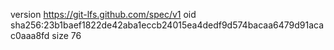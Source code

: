 version https://git-lfs.github.com/spec/v1
oid sha256:23b1baef1822de42aba1eccb24015ea4dedf9d574bacaa6479d91acac0aaa8fd
size 76
